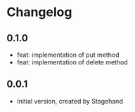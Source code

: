 # Changelog

## 0.1.0
- feat: implementation of put method
- feat: implementation of delete method

## 0.0.1

- Initial version, created by Stagehand